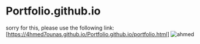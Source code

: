 # Portfolio.github.io
sorry for this, please use the following link: [https://4hmed7ounas.github.io/Portfolio.github.io/portfolio.html]
![ahmed](https://github.com/4hmed7ounas/Portfolio.github.io/assets/142696963/93e5d22f-882b-4b06-9268-9d48cfc1e504)
